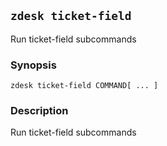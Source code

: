 ## `zdesk ticket-field`

Run ticket-field subcommands

### Synopsis

    zdesk ticket-field COMMAND[ ... ]

### Description

Run ticket-field subcommands


